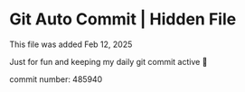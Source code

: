 # Git Auto Commit | Hidden File

This file was added Feb 12, 2025

Just for fun and keeping my daily git commit active 🤪

commit number: 485940
